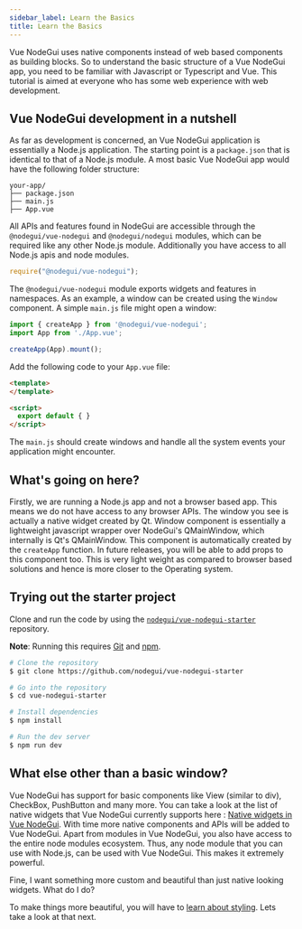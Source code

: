 ```yaml
---
sidebar_label: Learn the Basics
title: Learn the Basics
---
```


Vue NodeGui uses native components instead of web based components as building blocks. So to understand the basic structure of a Vue NodeGui app, you need to be familiar with Javascript or Typescript and Vue. This tutorial is aimed at everyone who has some web experience with web development.

## Vue NodeGui development in a nutshell

As far as development is concerned, an Vue NodeGui application is essentially a Node.js application. The starting point is a `package.json` that is identical to that of a Node.js module. A most basic Vue NodeGui app would have the following
folder structure:

```text
your-app/
├── package.json
├── main.js
├── App.vue
```

All APIs and features found in NodeGui are accessible through the `@nodegui/vue-nodegui` and `@nodegui/nodegui` modules, which can be required like any other Node.js module. Additionally you have access to all Node.js apis and node modules.

```javascript
require("@nodegui/vue-nodegui");
```

The `@nodegui/vue-nodegui` module exports widgets and features in namespaces. As an example, a window can be created
using the `Window` component. A simple `main.js` file might open a window:

```javascript
import { createApp } from '@nodegui/vue-nodegui';
import App from './App.vue';

createApp(App).mount();
```

Add the following code to your `App.vue` file:

```html
<template>
</template>

<script>
  export default { }
</script>

```

The `main.js` should create windows and handle all the system events your
application might encounter.

## What's going on here?

Firstly, we are running a Node.js app and not a browser based app. This means we do not have access to any browser APIs. The window you see is actually a native widget created by Qt. Window component is essentially a lightweight javascript wrapper over NodeGui's QMainWindow, which internally is Qt's QMainWindow. This component is automatically created by the `createApp` function. In future releases, you will be able to add props to this component too. This is very light weight as compared to browser based solutions and hence is more closer to the Operating system.

## Trying out the starter project

Clone and run the code by using the
[`nodegui/vue-nodegui-starter`][quick-start] repository.

**Note**: Running this requires [Git](https://git-scm.com) and [npm](https://www.npmjs.com/).

```sh
# Clone the repository
$ git clone https://github.com/nodegui/vue-nodegui-starter

# Go into the repository
$ cd vue-nodegui-starter

# Install dependencies
$ npm install

# Run the dev server
$ npm run dev
```

[quick-start]: https://github.com/nodegui/vue-nodegui-starter

## What else other than a basic window?

Vue NodeGui has support for basic components like View (similar to div), CheckBox, PushButton and many more.
You can take a look at the list of native widgets that Vue NodeGui currently supports here : [Native widgets in Vue NodeGui](/docs/api/interfaces/viewprops).
With time more native components and APIs will be added to Vue NodeGui. Apart from modules in Vue NodeGui, you also have access to the entire node modules ecosystem. Thus, any node module that you can use with Node.js, can be used with Vue NodeGui. This makes it extremely powerful.

Fine, I want something more custom and beautiful than just native looking widgets. What do I do?

To make things more beautiful, you will have to [learn about styling](styling). Lets take a look at that next.